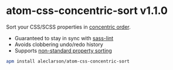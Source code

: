 # atom-css-concentric-sort v1.1.0

Sort your CSS/SCSS properties in [concentric order](https://github.com/brandon-rhodes/Concentric-CSS).

- Guaranteed to stay in sync with [sass-lint](https://github.com/sasstools/sass-lint)
- Avoids clobbering undo/redo history
- Supports [non-standard property sorting](lib/extras.js)

```sh
apm install aleclarson/atom-css-concentric-sort
```

